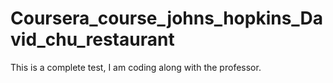 # Coursera_course_johns_hopkins_David_chu_restaurant
This is a complete test, I am coding along with the professor.
